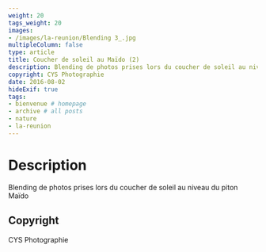 ```yaml
---
weight: 20
tags_weight: 20
images:
- /images/la-reunion/Blending 3_.jpg
multipleColumn: false
type: article
title: Coucher de soleil au Maïdo (2)
description: Blending de photos prises lors du coucher de soleil au niveau du piton Maïdo
copyright: CYS Photographie
date: 2016-08-02
hideExif: true
tags:
- bienvenue # homepage
- archive # all posts
- nature
- la-reunion
---
```


# Description

Blending de photos prises lors du coucher de soleil au niveau du piton Maïdo

## Copyright

CYS Photographie
